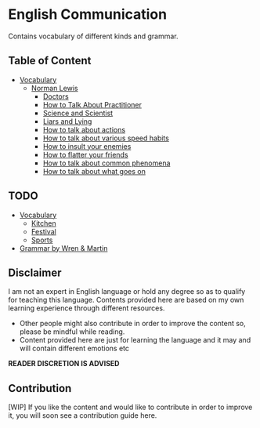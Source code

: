 # English Communication

Contains vocabulary of different kinds and grammar.

## Table of Content

- [Vocabulary](vocabulary/README.md)
  - [Norman Lewis](vocabulary/norman-lewis-wpme/README.md)
    - [Doctors](vocabulary/norman-lewis-wpme/doctors)
    - [How to Talk About Practitioner](vocabulary/norman-lewis-wpme/how-to-talk-about-practitioners)
    - [Science and Scientist](vocabulary/norman-lewis-wpme/science-and-scientists)
    - [Liars and Lying](vocabulary/norman-lewis-wpme/liars-and-lying)
    - [How to talk about actions](vocabulary/norman-lewis-wpme/how-to-talk-about-action)
    - [How to talk about various speed habits](vocabulary/norman-lewis-wpme/how-to-talk-about-various-speech-habits)
    - [How to insult your enemies](vocabulary/norman-lewis-wpme/how-to-insult-your-enemies)
    - [How to flatter your friends](vocabulary/norman-lewis-wpme/how-to-flatter-your-friends)
    - [How to talk about common phenomena](vocabulary/norman-lewis-wpme/how-to-talk-about-common-phenomena-and-occurrences)
    - [How to talk about what goes on](vocabulary/norman-lewis-wpme/how-to-talk-about-what-goes-on)

## TODO

- [Vocabulary](vocabulary/README.md)
  - [Kitchen](vocabulary/kitchen)
  - [Festival](vocabulary/festival)
  - [Sports](vocabulary/sports)
- [Grammar by Wren & Martin](grammar-wren-and-martin)

## Disclaimer

I am not an expert in English language or hold any degree so as to qualify for teaching this language. Contents provided here are based on my own learning experience through different resources.

- Other people might also contribute in order to improve the content so, please be mindful while reading.
- Content provided here are just for learning the language and it may and will contain different emotions etc

**READER DISCRETION IS ADVISED**

## Contribution

[WIP]
If you like the content and would like to contribute in order to improve it, you will soon see a contribution guide here.
